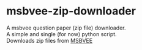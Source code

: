 # msbvee-zip-downloader
A msbvee question paper (zip file) downloader.<br>
A simple and single (for now) python script.<br>
Downloads zip files from [MSBVEE](http://www.msbve.gov.in/msbve/html/samplepaper.htm)<br>
